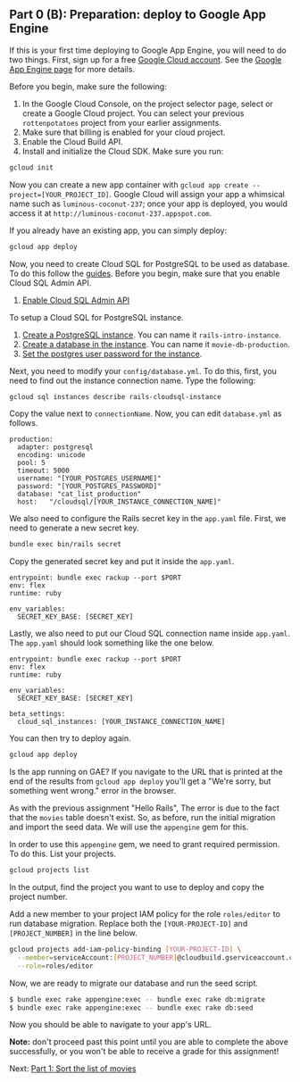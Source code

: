 
## Part 0 (B): Preparation: deploy to Google App Engine

If this is your first time deploying to Google App Engine, you will need to do two things. First, sign up for a free [Google Cloud account](http://cloud.google.com). See the [Google App Engine page](https://cloud.google.com/appengine/docs/flexible/ruby) for more details.

Before you begin, make sure the following:
1. In the Google Cloud Console, on the project selector page, select or create a Google Cloud project. You can select your previous `rottenpotatoes` project from your earlier assignments.
1. Make sure that billing is enabled for your cloud project.
1. Enable the Cloud Build API.
1. Install and initialize the Cloud SDK. Make sure you run:

```sh
gcloud init
```

Now you can create a new app container
with `gcloud app create --project=[YOUR_PROJECT_ID]`.
Google Cloud will assign your app a whimsical name such as `luminous-coconut-237`; once your app is deployed, you would access it at `http://luminous-coconut-237.appspot.com`. 

If you already have an existing app, you can simply deploy:

```sh
gcloud app deploy
```

Now, you need to create Cloud SQL for PostgreSQL to be used as database. To do this follow the [guides](https://cloud.google.com/ruby/rails/using-cloudsql-postgres). Before you begin, make sure that you enable Cloud SQL Admin API.
1. [Enable Cloud SQL Admin API](https://console.cloud.google.com/flows/enableapi?apiid=sqladmin.googleapis.com)

To setup a Cloud SQL for PostgreSQL instance.
1. [Create a PostgreSQL instance](https://cloud.google.com/sql/docs/postgres/create-instance). You can name it `rails-intro-instance`.
1. [Create a database in the instance](https://cloud.google.com/sql/docs/postgres/create-manage-databases). You can name it `movie-db-production`.
1. [Set the postgres user password for the instance](https://cloud.google.com/sql/docs/postgres/create-manage-users#user-root).

Next, you need to modify your `config/database.yml`. To do this, first, you need to find out the instance connection name. Type the following:

```sh
gcloud sql instances describe rails-cloudsql-instance
```
Copy the value next to `connectionName`. Now, you can edit `database.yml` as follows.

```
production:
  adapter: postgresql
  encoding: unicode
  pool: 5
  timeout: 5000
  username: "[YOUR_POSTGRES_USERNAME]"
  password: "[YOUR_POSTGRES_PASSWORD]"
  database: "cat_list_production"
  host:   "/cloudsql/[YOUR_INSTANCE_CONNECTION_NAME]"
```

We also need to configure the Rails secret key in the `app.yaml` file. First, we need to generate a new secret key.

```sh
bundle exec bin/rails secret
```
Copy the generated secret key and put it inside the `app.yaml`.

```
entrypoint: bundle exec rackup --port $PORT
env: flex
runtime: ruby

env_variables:
  SECRET_KEY_BASE: [SECRET_KEY]
```

Lastly, we also need to put our Cloud SQL connection name inside `app.yaml`. The `app.yaml` should look something like the one below.

```
entrypoint: bundle exec rackup --port $PORT
env: flex
runtime: ruby

env_variables:
  SECRET_KEY_BASE: [SECRET_KEY]

beta_settings:
  cloud_sql_instances: [YOUR_INSTANCE_CONNECTION_NAME]
```


You can then try to deploy again.

```sh
gcloud app deploy
```

Is the app running on GAE? If you navigate to the URL that is printed at the end of the results from `gcloud app deploy` you'll get a "We're sorry, but something went wrong." error in the browser.

As with the previous assignment "Hello Rails",  The error is due to the fact that the `movies` table doesn't exist.  So, as before, run the initial
migration and import the seed data. We will use the `appengine` gem for this.

In order to use this `appengine` gem, we need to grant required permission. To do this. List your projects.
```sh
gcloud projects list
```
In the output, find the project you want to use to deploy and copy the project number.

Add a new member to your project IAM policy for the role `roles/editor` to run database migration. Replace both the `[YOUR-PROJECT-ID]` and `[PROJECT_NUMBER]` in the line below. 

```sh
gcloud projects add-iam-policy-binding [YOUR-PROJECT-ID] \
  --member=serviceAccount:[PROJECT_NUMBER]@cloudbuild.gserviceaccount.com \
  --role=roles/editor
```

Now, we are ready to migrate our database and run the seed script.

```sh
$ bundle exec rake appengine:exec -- bundle exec rake db:migrate
$ bundle exec rake appengine:exec -- bundle exec rake db:seed
```

Now you should be able to navigate to your app's URL. 

**Note:** don't proceed past this point until you are able to complete the above successfully, or you won't be able to receive a grade for this assignment!

Next: [Part 1: Sort the list of movies](part_1.md)
